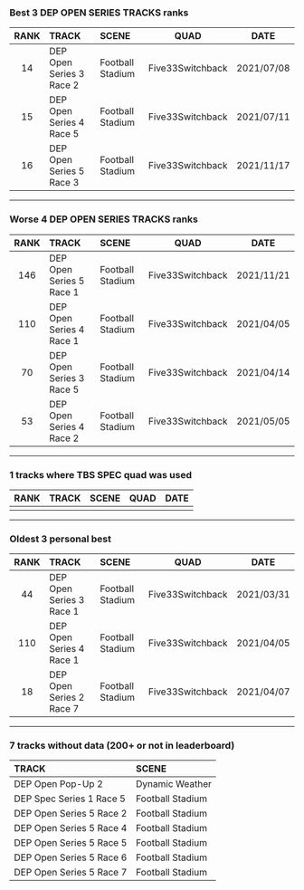 ### Best 3 DEP OPEN SERIES TRACKS ranks
|RANK|TRACK|SCENE|QUAD|DATE|
|:---:|:---|:---|:---:|:---:|
|14|DEP Open Series 3 Race 2|Football Stadium|Five33Switchback|2021/07/08|
|15|DEP Open Series 4 Race 5|Football Stadium|Five33Switchback|2021/07/11|
|16|DEP Open Series 5 Race 3|Football Stadium|Five33Switchback|2021/11/17|
---
### Worse 4 DEP OPEN SERIES TRACKS ranks
|RANK|TRACK|SCENE|QUAD|DATE|
|:---:|:---|:---|:---:|:---:|
|146|DEP Open Series 5 Race 1|Football Stadium|Five33Switchback|2021/11/21|
|110|DEP Open Series 4 Race 1|Football Stadium|Five33Switchback|2021/04/05|
|70|DEP Open Series 3 Race 5|Football Stadium|Five33Switchback|2021/04/14|
|53|DEP Open Series 4 Race 2|Football Stadium|Five33Switchback|2021/05/05|
---
### 1 tracks where TBS SPEC quad was used
|RANK|TRACK|SCENE|QUAD|DATE|
|:---:|:---|:---|:---:|:---:|
||||||
---
### Oldest 3 personal best
|RANK|TRACK|SCENE|QUAD|DATE|
|:---:|:---|:---|:---:|:---:|
|44|DEP Open Series 3 Race 1|Football Stadium|Five33Switchback|2021/03/31|
|110|DEP Open Series 4 Race 1|Football Stadium|Five33Switchback|2021/04/05|
|18|DEP Open Series 2 Race 7|Football Stadium|Five33Switchback|2021/04/07|
---
### 7 tracks without data (200+ or not in leaderboard)
|TRACK|SCENE|
|:---|:---|
|DEP Open Pop-Up 2|Dynamic Weather|
|DEP Spec Series 1 Race 5|Football Stadium|
|DEP Open Series 5 Race 2|Football Stadium|
|DEP Open Series 5 Race 4|Football Stadium|
|DEP Open Series 5 Race 5|Football Stadium|
|DEP Open Series 5 Race 6|Football Stadium|
|DEP Open Series 5 Race 7|Football Stadium|
